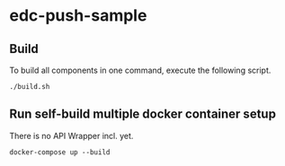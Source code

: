 # edc-push-sample

## Build

To build all components in one command, execute the following script.

```shell
./build.sh
```

## Run self-build multiple docker container setup 

There is no API Wrapper incl. yet.

```shell
docker-compose up --build
```